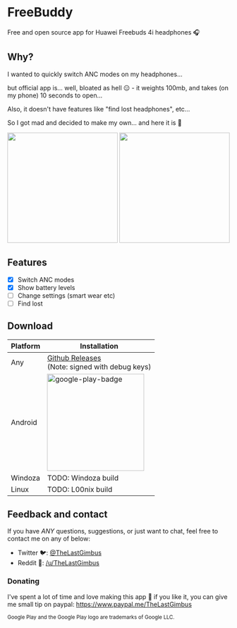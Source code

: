 # FreeBuddy

Free and open source app for Huawei Freebuds 4i headphones 🎧

## Why?

I wanted to quickly switch ANC modes on my headphones...

but official app is... well, bloated as hell 😑 - it weights 100mb, and takes (on my phone) 10 seconds to open...

Also, it doesn't have features like "find lost headphones", etc...

So I got mad and decided to make my own... and here it is 🌈

<img src="https://user-images.githubusercontent.com/40139196/190339164-64086d10-8c73-46f7-81f9-fe8aa0c62849.png"  width=250px> <img src="https://user-images.githubusercontent.com/40139196/190339172-a46e817b-8bd1-4a34-ac3d-9a99a7685782.png" width=250px>

## Features

- [x] Switch ANC modes
- [x] Show battery levels
- [ ] Change settings (smart wear etc)
- [ ] Find lost

## Download

| Platform | Installation        |
|----------|---------------------|
| Any      | [Github Releases](https://github.com/TheLastGimbus/FreeBuddy/releases)<br/>(Note: signed with debug keys) |
| Android  | [<img alt="google-play-badge" src="https://user-images.githubusercontent.com/40139196/190448286-f0ac43a6-ba7e-4f92-9ad5-78728651b027.png" width="220px">](https://play.google.com/store/apps/details?id=com.lastgimbus.the.freebuddy) |
| Windoza  | TODO: Windoza build |
| Linux    | TODO: L00nix build  |


## Feedback and contact

If you have *ANY* questions, suggestions, or just want to chat, feel free to contact me on any of below:

- Twitter 🐦: [@TheLastGimbus](https://twitter.com/TheLastGimbus)
- Reddit 🤡: [/u/TheLastGimbus](https://www.reddit.com/u/TheLastGimbus)

### Donating

I've spent a lot of time and love making this app 💖 if you like it, you can give me small tip on paypal: https://www.paypal.me/TheLastGimbus



<sub>Google Play and the Google Play logo are trademarks of Google LLC.</sub>
